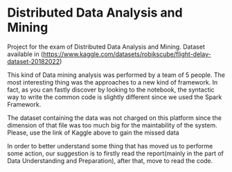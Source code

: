 # Distributed Data Analysis and Mining
 Project for the exam of  Distributed Data Analysis and Mining. Dataset available in (https://www.kaggle.com/datasets/robikscube/flight-delay-dataset-20182022)

This kind of Data mining analysis was performed by a team of 5 people. The most interesting thing was the approaches to a new kind of framework.
In fact, as you can fastly discover by looking to the notebook, the syntactic way to write the common code is slightly different since we used the Spark Framework.

The dataset containing the data was not charged on this platform since the dimension of that file was too much big for the maintability of the system. 
Please, use the link of Kaggle above to gain the missed data

In order to better understand some thing that has moved us to performe some action, our suggestion is to firstly read the report(mainly in the part of Data Understanding
and Preparation), after that, move to read the code.
